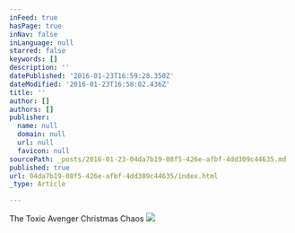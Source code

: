 ```yaml
---
inFeed: true
hasPage: true
inNav: false
inLanguage: null
starred: false
keywords: []
description: ''
datePublished: '2016-01-23T16:59:28.350Z'
dateModified: '2016-01-23T16:58:02.436Z'
title: ''
author: []
authors: []
publisher:
  name: null
  domain: null
  url: null
  favicon: null
sourcePath: _posts/2016-01-23-04da7b19-08f5-426e-afbf-4dd309c44635.md
published: true
url: 04da7b19-08f5-426e-afbf-4dd309c44635/index.html
_type: Article

---
```

The Toxic Avenger Christmas Chaos
![](https://the-grid-user-content.s3-us-west-2.amazonaws.com/aa2f5402-dca3-45ea-ae44-900ae9a10dd0.jpg)